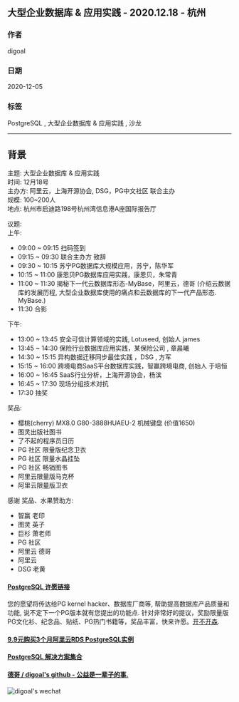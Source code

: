 ## 大型企业数据库 & 应用实践 - 2020.12.18 - 杭州   
  
### 作者  
digoal  
  
### 日期  
2020-12-05  
  
### 标签  
PostgreSQL , 大型企业数据库 & 应用实践 , 沙龙    
  
----  
  
## 背景  
主题:  大型企业数据库 & 应用实践    
时间:  12月18号       
主办方: 阿里云，上海开源协会, DSG，PG中文社区 联合主办       
规模:  100~200人    
地点:  杭州市启迪路198号杭州湾信息港A座国际报告厅    
    
议题:    
上午:     
- 09:00 ~ 09:15 扫码签到    
- 09:15 ~ 09:30 联合主办方 致辞    
- 09:30 ~ 10:15 苏宁PG数据库大规模应用，苏宁，陈华军    
- 10:15 ~ 11:00 康恩贝PG数据库应用实践，康恩贝，朱常青     
- 11:00 ~ 11:30 揭秘下一代云数据库形态-MyBase，阿里云，德哥  (介绍云数据库的发展历程, 大型企业数据库使用的痛点和云数据库的下一代产品形态. MyBase.)    
- 11:30 合影    
    
下午:     
- 13:00 ~ 13:45 安全可信计算领域的实践, Lotuseed, 创始人 james     
- 13:45 ~ 14:30 保险行业数据库应用实践，某保险公司 , 章晨曦     
- 14:30 ~ 15:15 异构数据迁移同步最佳实践 ，DSG , 方军      
- 15:15 ~ 16:00 跨境电商SaaS平台数据库实践，智赢跨境电商, 创始人  于培恒     
- 16:00 ~ 16:45 SaaS行业分析，上海开源协会，杨滨     
- 16:45 ~ 17:30 现场分组技术对抗    
- 17:30 抽奖     
  
奖品:  
- 樱桃(cherry) MX8.0 G80-3888HUAEU-2 机械键盘 (价值1650)  
- 图灵出版社图书  
- 了不起的程序员日历  
- PG 社区 限量版纪念卫衣  
- PG 社区 限量水晶挂坠  
- PG 社区 畅销图书  
- 阿里云限量版马克杯  
- 阿里云限量版卫衣  
    
感谢 奖品、水果赞助方:  
- 智赢 老印  
- 图灵 英子  
- 巨杉 萧老师  
- PG 社区  
- 阿里云 德哥  
- 阿里云  
- DSG 老黄  
  
  
  
  
#### [PostgreSQL 许愿链接](https://github.com/digoal/blog/issues/76 "269ac3d1c492e938c0191101c7238216")
您的愿望将传达给PG kernel hacker、数据库厂商等, 帮助提高数据库产品质量和功能, 说不定下一个PG版本就有您提出的功能点. 针对非常好的提议，奖励限量版PG文化衫、纪念品、贴纸、PG热门书籍等，奖品丰富，快来许愿。[开不开森](https://github.com/digoal/blog/issues/76 "269ac3d1c492e938c0191101c7238216").  
  
  
#### [9.9元购买3个月阿里云RDS PostgreSQL实例](https://www.aliyun.com/database/postgresqlactivity "57258f76c37864c6e6d23383d05714ea")
  
  
#### [PostgreSQL 解决方案集合](https://yq.aliyun.com/topic/118 "40cff096e9ed7122c512b35d8561d9c8")
  
  
#### [德哥 / digoal's github - 公益是一辈子的事.](https://github.com/digoal/blog/blob/master/README.md "22709685feb7cab07d30f30387f0a9ae")
  
  
![digoal's wechat](../pic/digoal_weixin.jpg "f7ad92eeba24523fd47a6e1a0e691b59")
  
